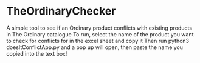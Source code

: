 # TheOrdinaryChecker
A simple tool to see if an Ordinary product conflicts with existing products in The Ordinary catalogue 
To run, select the name of the product you want to check for conflicts for in the excel sheet and copy it
Then run python3 doesItConflictApp.py and a pop up will open, then paste the name you copied into the text box!
